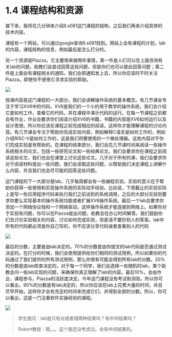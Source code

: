 # 1.4 课程结构和资源

接下来，我将花几分钟来介绍6.s081这门课程的结构，之后我们再来介绍具体的技术内容。

课程有一个网站，可以通过google查询6.s081找到。网站上会有课程的计划，lab的内容，课程结构的信息，例如最后是怎么打分的。

另一个资源是Piazza，它主要用来做两件事情，第一件是人们可以在上面咨询有关lab的问题，助教们会尝试回答这些问题，但是你们也可以彼此回答问题；第二件是上面会有课程相关的通知，我们会把通知发上去，所以你应该时不时关注Piazza，即使你不使用它寻求实验的帮助。

![](<../.gitbook/assets/image (230).png>)

授课内容是这门课程的一大部分，我们会讲解操作系统的基本概念。有几节课会专注于学习XV6中的代码，XV6是我们的一个小的用于教学的操作系统，我们会介绍它是如何工作，查看它的代码，并在课程中演示代码的运行。在每一节课程之前都会有作业，作业会要求你们阅读介绍XV6的书籍，书籍的内容是XV6如何运行以及设计思想。所以你应该在课程之前完成相应的阅读，这样你才能理解课程的讨论内容。有几节课会专注于帮助你完成实验内容，例如解释C语言是如何工作的，例如介绍RISC-V是如何工作的，这是我们将要使用的一个微处理器。这些内容对于你们完成实验是有帮助的。在课程的结束部分，我们会花几节课时间来阅读一些操作系统相关的论文，包括一些研究论文和一些经典论文。我们会要求你在课程之前阅读这些论文，我们也会在课堂上讨论这些论文。几乎对于所有的课，我们会要求你对于阅读材料提出一些问题，我们会读取这些问题，以帮助我们决定课程上讲解什么内容，并且我们也会尽可能的回答这些问题。

这门课程的下一大部分是lab，几乎每周都会有一些编程实验。实验的意义在于帮助你获得一些使用和实现操作系统的实际动手经验。比如说，下周截止的实验实际上是写一些应用程序代码来执行我们之前谈到的系统调用，之后的大部分实验则要求你要么实现基本的操作系统功能或者扩展XV6操作系统。最后一个lab会要求你添加一个网络协议栈和一个网络驱动，这样操作系统才能连接到网络上。如果你对于实验有问题，你可以在Piazza提出问题，助教会在办公时间解答。我们鼓励你们去讨论实验相关的内容，讨论如何完成实验，但是请不要抄别人的答案。lab中所有的代码都必须是你自己写的，你不应该分享代码或者查看别人的代码

![](<../.gitbook/assets/image (290).png>)

最后的分数，主要是由lab决定的。70%的分数是由你提交的lab代码是否通过测试决定的。在打分的时候，我们会使用提供给你们相同的测试用例，所以如果你的代码通过了我们提供的所有测试用例，那么你很有可能会得到所有lab的分数。20%的分数是由lab核查决定的，对于每一个同学，我们会选择一些随机的lab，某个助教会问一些lab实现的问题，来确保你真正理解了lab的内容。最后10%，会由作业，课程参与，Piazza的活跃度决定。今年这门课程没有考试和测验。所以你可以看出，90%的分数是有lab决定的，所以你应该在lab上花费大量的时间，并且尽早开始，这样你才会有充足的时间来完成它们，并得到全部的分数。所以，你可以看出，这是一门注重软件实操经验的课程。

![](<../.gitbook/assets/image (253).png>)



> 学生提问：lab是只有对或者错两种结果吗？有中间结果吗？
>
> Robert教授：嗯。。。这个我还没考虑过。会有中间结果的。
